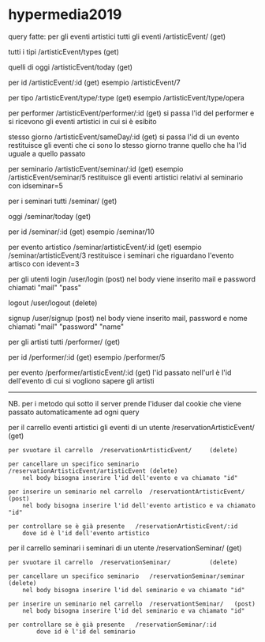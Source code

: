 # hypermedia2019
query fatte:
per gli eventi artistici
  tutti gli eventi    /artisticEvent/     (get)

  tutti i tipi        /artisticEvent/types    (get)

  quelli di oggi      /artisticEvent/today    (get)

  per id              /artisticEvent/:id      (get)
      esempio   /artisticEvent/7

  per tipo            /artisticEvent/type/:type (get)
      esempio   /artisticEvent/type/opera

  per performer       /artisticEvent/performer/:id  (get)
      si passa l'id del performer e si ricevono gli eventi artistici in cui si è esibito

  stesso giorno       /artisticEvent/sameDay/:id    (get)
      si passa l'id di un evento restituisce gli eventi che ci sono lo stesso giorno tranne quello che ha l'id uguale a quello passato

  per seminario       /artisticEvent/seminar/:id  (get)
      esempio     /artisticEvent/seminar/5
      restituisce gli eventi artistici relativi al seminario con idseminar=5


per i seminari
  tutti               /seminar/     (get)

  oggi                /seminar/today    (get)

  per id              /seminar/:id      (get)
      esempio   /seminar/10

  per evento artistico  /seminar/artisticEvent/:id  (get)
      esempio   /seminar/artisticEvent/3
      restituisce i seminari che riguardano l'evento artisco con idevent=3


per gli utenti
  login               /user/login        (post)
      nel body viene inserito mail e password chiamati "mail" "pass"

  logout              /user/logout       (delete)

  signup              /user/signup       (post)
        nel body viene inserito mail, password e nome chiamati "mail" "password" "name"


per gli artisti
  tutti               /performer/    (get)

  per id              /performer/:id    (get)
      esempio   /performer/5

  per evento          /performer/artisticEvent/:id  (get)
      l'id passato nell'url è l'id dell'evento di cui si vogliono sapere gli artisti
________________________________________________________________________________

NB. per i metodo qui sotto il server prende l'iduser dal cookie che viene passato automaticamente ad ogni query


per il carrello eventi artistici
    gli eventi di un utente   /reservationArtisticEvent/     (get)

    per svuotare il carrello  /reservationArtisticEvent/     (delete)

    per cancellare un specifico seminario   /reservationArtisticEvent/artisticEvent (delete)
        nel body bisogna inserire l'id dell'evento e va chiamato "id"

    per inserire un seminario nel carrello  /reservationtArtisticEvent/   (post)
        nel body bisogna inserire l'id dell'evento artistico e va chiamato "id"

    per controllare se è già presente   /reservationArtisticEvent/:id
        dove id è l'id dell'evento artistico

per il carrello seminari
    i seminari di un utente   /reservationSeminar/           (get)

    per svuotare il carrello  /reservationSeminar/           (delete)

    per cancellare un specifico seminario   /reservationSeminar/seminar (delete)
        nel body bisogna inserire l'id del seminario e va chiamato "id"

    per inserire un seminario nel carrello  /reservationtSeminar/   (post)
        nel body bisogna inserire l'id del seminario e va chiamato "id"

    per controllare se è già presente   /reservationSeminar/:id
            dove id è l'id del seminario
